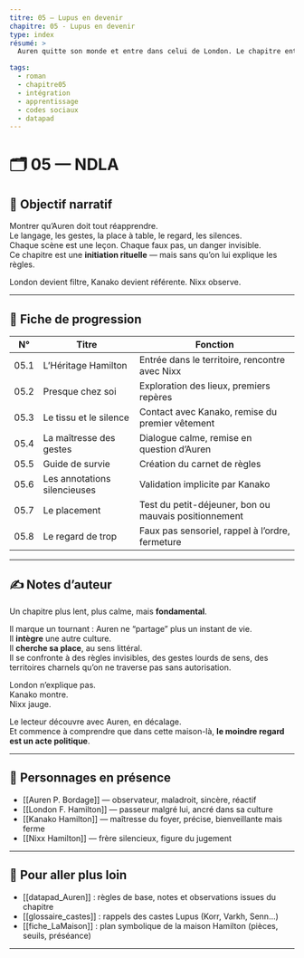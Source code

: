 ```yaml
---
titre: 05 — Lupus en devenir
chapitre: 05 - Lupus en devenir
type: index
résumé: >
  Auren quitte son monde et entre dans celui de London. Le chapitre entier est un long processus d’apprentissage, où chaque scène révèle une règle, un seuil ou une frontière de la culture Lupus. Tout se joue dans les silences, les gestes, l’observation.

tags:
  - roman
  - chapitre05
  - intégration
  - apprentissage
  - codes sociaux
  - datapad
---
```


# 🗂️ 05 — NDLA

## 🎯 Objectif narratif

Montrer qu’Auren doit tout réapprendre.  
Le langage, les gestes, la place à table, le regard, les silences.  
Chaque scène est une leçon. Chaque faux pas, un danger invisible.  
Ce chapitre est une **initiation rituelle** — mais sans qu’on lui explique les règles.

London devient filtre, Kanako devient référente. Nixx observe.

---

## 🧭 Fiche de progression

| N°   | Titre                             | Fonction                                                |
|------|-----------------------------------|----------------------------------------------------------|
| 05.1 | L’Héritage Hamilton               | Entrée dans le territoire, rencontre avec Nixx          |
| 05.2 | Presque chez soi                  | Exploration des lieux, premiers repères                 |
| 05.3 | Le tissu et le silence            | Contact avec Kanako, remise du premier vêtement         |
| 05.4 | La maîtresse des gestes           | Dialogue calme, remise en question d’Auren              |
| 05.5 | Guide de survie                   | Création du carnet de règles                            |
| 05.6 | Les annotations silencieuses      | Validation implicite par Kanako                         |
| 05.7 | Le placement                      | Test du petit-déjeuner, bon ou mauvais positionnement   |
| 05.8 | Le regard de trop                 | Faux pas sensoriel, rappel à l’ordre, fermeture         |

---

## ✍️ Notes d’auteur

Un chapitre plus lent, plus calme, mais **fondamental**.

Il marque un tournant : Auren ne “partage” plus un instant de vie.  
Il **intègre** une autre culture.  
Il **cherche sa place**, au sens littéral.  
Il se confronte à des règles invisibles, des gestes lourds de sens, des territoires charnels qu’on ne traverse pas sans autorisation.

London n’explique pas.  
Kanako montre.  
Nixx jauge.

Le lecteur découvre avec Auren, en décalage.  
Et commence à comprendre que dans cette maison-là, **le moindre regard est un acte politique**.

---

## 👥 Personnages en présence

- [[Auren P. Bordage]] — observateur, maladroit, sincère, réactif
- [[London F. Hamilton]] — passeur malgré lui, ancré dans sa culture
- [[Kanako Hamilton]] — maîtresse du foyer, précise, bienveillante mais ferme
- [[Nixx Hamilton]] — frère silencieux, figure du jugement

---

## 🧩 Pour aller plus loin

- [[datapad_Auren]] : règles de base, notes et observations issues du chapitre
- [[glossaire_castes]] : rappels des castes Lupus (Korr, Varkh, Senn…)
- [[fiche_LaMaison]] : plan symbolique de la maison Hamilton (pièces, seuils, préséance)

---
